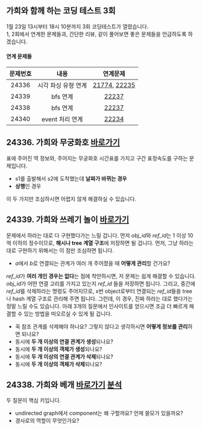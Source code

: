 ## 가희와 함께 하는 코딩 테스트 3회 
1월 23일 13시부터 18시 10분까지 3회 코딩테스트가 열렸습니다.   
1, 2회에서 연계한 문제들과, 간단한 리뷰, 같이 풀어보면 좋은 문제들을 언급하도록 하겠습니다.

#### 연계 문제들
|문제번호|내용|연계문제|
|:------:|:-------------:|:-----:|
|24336|시각 파싱 유형 연계|[21774](https://www.acmicpc.net/problem/21774), [22235](https://www.acmicpc.net/problem/21774)|
|24339|bfs 연계|[22237](https://www.acmicpc.net/problem/22237)|
|24338|bfs 연계|[22237](https://www.acmicpc.net/problem/22237)|
|24340|event 처리 연계|[22234](https://www.acmicpc.net/problem/22234)|

## 24336. 가희와 무궁화호 [바로가기](https://www.acmicpc.net/problem/24336)
표에 주어진 역 정보와, 주어지는 무궁화호 시간표를 가지고 구간 표정속도를 구하는 문제입니다.
* s1를 출발해서 s2에 도착했는데 **날짜가 바뀌는 경우**
* **상행**인 경우

이 두 가지만 조심하시면 어렵지 않게 해결하실 수 있습니다.

## 24339. 가희와 쓰레기 놀이 [바로가기](https://www.acmicpc.net/problem/24339)
문제에서 하라는 대로 다 구현했다가는 느릴 겁니다. 먼저 *obj_id*와 *ref_id*는 1 이상 10억 이하의 정수이므로, **해시나 tree 계열 구조**에 저장하면 될 겁니다. 먼저, 그냥 하라는 대로 구현하기 위해서는 이 점만 조심하면 됩니다.
* *a*에서 *b*로 연결되는 관계가 여러 개 주어졌을 때 **어떻게 관리**할 건가요?

*ref_id*가 **여러 개인 경우는 없다**는 점에 착안하시면, 저 문제는 쉽게 해결할 수 있습니다. *obj_id*가 어떤 연결 고리를 가지고 있는지 *ref_id* 들을 저장하면 됩니다. 그리고, 중간에 *ref_id*를 삭제하라는 명령도 주어지므로, x번 object로부터 연결되는 *ref_id*들을 tree나 hash 계열 구조로 관리해 주면 됩니다. 그런데, 이 경우, 진짜 하라는 대로 했다가는 정말 느릴 수도 있습니다. 아래 3개의 질문에서 인사이트를 얻으시면 조금 더 빠르게 해결할 수 있는 방법을 떠오르실 수 있게 될 겁니다.
* 꼭 참조 관계를 삭제해야 하나요? 그렇지 않다고 생각하시면 **어떻게 정보를 관리**하면 되나요?
* 동시에 **두 개 이상의 연결 관계가 생성**되나요?
* 동시에 **두 개 이상의 객체가 생성**되나요?
* 동시에 **두 개 이상의 연결 관계가 삭제**되나요?
* 동시에 **두 개 이상의 객체가 삭제**되나요?

## 24338. 가희와 베개 [바로가기](https://www.acmicpc.net/problem/24338) [분석](https://codingdog.tistory.com/657)  
두 질문이 핵심 키입니다.
* undirected graph에서 component는 왜 구할까요? 언제 쓸모가 있을까요?
* 경사로의 역할이 무엇인가요?
